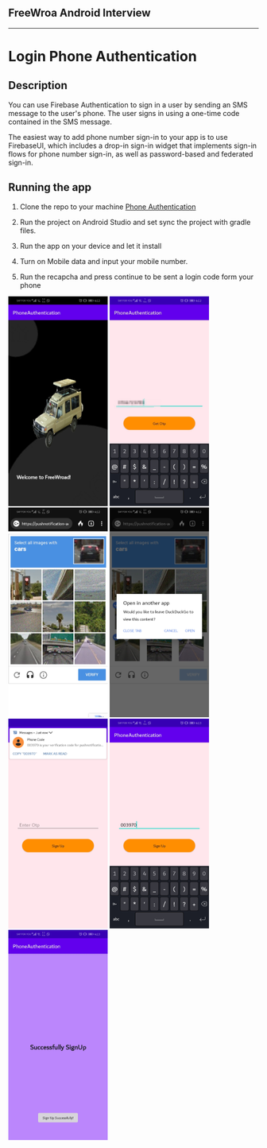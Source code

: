 ## FreeWroa Android Interview

_______

# Login Phone Authentication

## Description
You can use Firebase Authentication to sign in a user by sending an SMS message to the user's phone. The user signs in using a one-time code contained in the SMS message.

The easiest way to add phone number sign-in to your app is to use FirebaseUI, which includes a drop-in sign-in widget that implements sign-in flows for phone number sign-in, as well as password-based and federated sign-in.

## Running the app

1. Clone the repo to your machine [Phone Authentication](https://github.com/FreeWroad/Android-interview.git)

2. Run the project on Android Studio and set sync the project with gradle files.

3. Run the app on your device and let it install

4. Turn on Mobile data and input your mobile number.

5. Run the recapcha and press continue to be sent a login code form your phone


<p float = "left">
<img src = "screenshots/splashonboarding.jpg" width = 200> 
<img src = "screenshots/phone1.jpg" width = 200>
<img src = "screenshots/recapcha.jpg" width = 200>
<img src = "screenshots/verifyrecapcha.jpg" width = 200>
<img src = "screenshots/otpsms.jpg" width = 200>
<img src = "screenshots/setotp.jpg" width = 200>
<img src = "screenshots/loginsucces.jpg" width = 200>
</p>